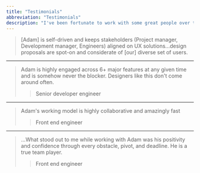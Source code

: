 ```yaml
---
title: "Testimonials"
abbreviation: "Testimonials"
description: "I've been fortunate to work with some great people over the years. Here are some of the things they've said about me."
---
```

<div class="container mb-2 py-2 px-0">

  > [Adam] is self-driven and keeps stakeholders (Project manager, Development manager, Engineers) aligned on UX solutions...design proposals are spot-on and considerate of [our] diverse set of users.

***

  > Adam is highly engaged across 6+ major features at any given time and is somehow never the blocker. Designers like this don't come around often.
  >> Senior developer engineer

***

  > Adam's working model is highly collaborative and amazingly fast
  >> Front end engineer

***

  > ...What stood out to me while working with Adam was his positivity and confidence through every obstacle, pivot, and deadline. He is a true team player.
  >> Front end engineer

</div>
